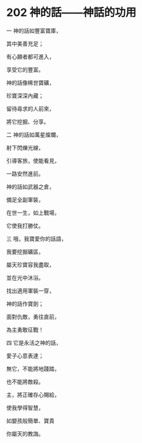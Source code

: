 # 202 神的話——神話的功用

一 神的話如豐富寶庫，

其中美善充足；

有心願者都可進入，

享受它的豐富。

神的話像稀世寶礦，

珍寶深深內藏；

留待尋求的人前來，

將它挖掘、分享。

二 神的話如萬星燦爛，

射下閃爍光線，

引導客旅，使能看見，

一路安然進前。

神的話如武器之倉，

備足全副軍裝，

在世一生，如上戰場，

它使我打勝仗。

三 哦，我寶愛你的話語，

我要挖掘礦區，

屬天珍寶容我盡取，

並在光中沐浴。

找出適用軍裝一穿，

神的話作寶劍；

面對仇敵，勇往直前，

為主勇敢征戰！

四 它是永活之神的話，

愛子心意表達；

無它，不能將地踐踏，

也不能將敵殺。

主，將正確存心賜給，

使我學得智慧，

如嬰孩般簡單、寶貴

你屬天的教誨。

